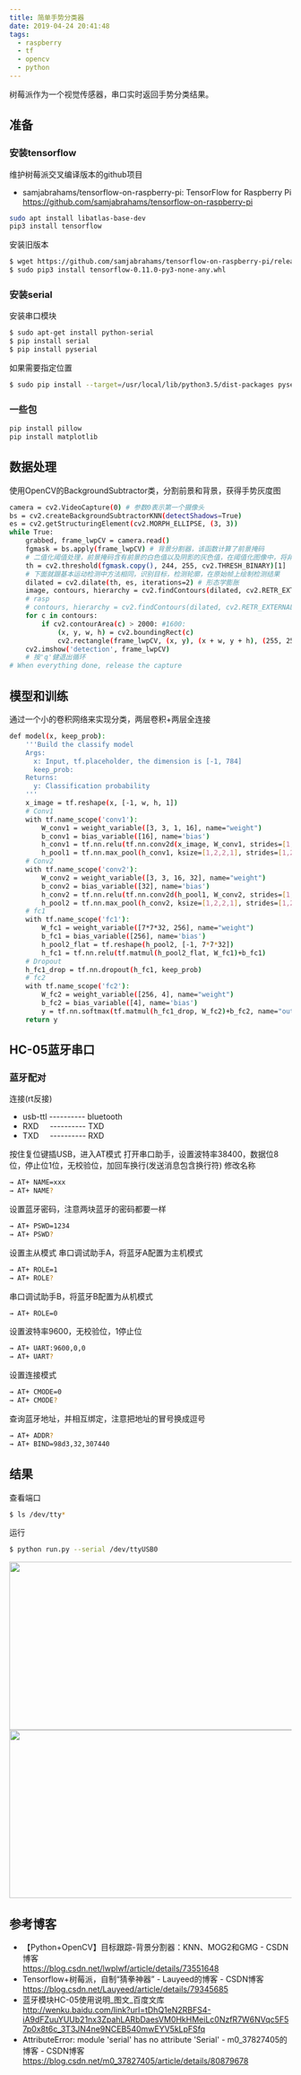 ```yaml
---
title: 简单手势分类器
date: 2019-04-24 20:41:48
tags:
  - raspberry 
  - tf
  - opencv
  - python
---
```

树莓派作为一个视觉传感器，串口实时返回手势分类结果。
## 准备

### 安装tensorflow
维护树莓派交叉编译版本的github项目
* samjabrahams/tensorflow-on-raspberry-pi: TensorFlow for Raspberry Pi</br>https://github.com/samjabrahams/tensorflow-on-raspberry-pi
``` bash
sudo apt install libatlas-base-dev
pip3 install tensorflow
``` 
安装旧版本
``` bash 
$ wget https://github.com/samjabrahams/tensorflow-on-raspberry-pi/releases/download/v0.11.0/tensorflow-0.11.0-py3-none-any.whl
$ sudo pip3 install tensorflow-0.11.0-py3-none-any.whl
```
### 安装serial

安装串口模块
``` bash
$ sudo apt-get install python-serial
$ pip install serial
$ pip install pyserial
```
如果需要指定位置
``` bash
$ sudo pip install --target=/usr/local/lib/python3.5/dist-packages pyserial
```

### 一些包
``` bash
pip install pillow
pip install matplotlib
```

## 数据处理
使用OpenCV的BackgroundSubtractor类，分割前景和背景，获得手势灰度图
``` bash
camera = cv2.VideoCapture(0) # 参数0表示第一个摄像头
bs = cv2.createBackgroundSubtractorKNN(detectShadows=True)
es = cv2.getStructuringElement(cv2.MORPH_ELLIPSE, (3, 3))
while True:
    grabbed, frame_lwpCV = camera.read()
    fgmask = bs.apply(frame_lwpCV) # 背景分割器，该函数计算了前景掩码
    # 二值化阈值处理，前景掩码含有前景的白色值以及阴影的灰色值，在阈值化图像中，将非纯白色（244~255）的所有像素都设为0，而不是255
    th = cv2.threshold(fgmask.copy(), 244, 255, cv2.THRESH_BINARY)[1]
    # 下面就跟基本运动检测中方法相同，识别目标，检测轮廓，在原始帧上绘制检测结果
    dilated = cv2.dilate(th, es, iterations=2) # 形态学膨胀
    image, contours, hierarchy = cv2.findContours(dilated, cv2.RETR_EXTERNAL, cv2.CHAIN_APPROX_SIMPLE) # 该函数计算一幅图像中目标的轮廓
    # rasp
    # contours, hierarchy = cv2.findContours(dilated, cv2.RETR_EXTERNAL, cv2.CHAIN_APPROX_SIMPLE) # 该函数计算一幅图像中目标的轮廓
    for c in contours:
        if cv2.contourArea(c) > 2000: #1600:
            (x, y, w, h) = cv2.boundingRect(c)
            cv2.rectangle(frame_lwpCV, (x, y), (x + w, y + h), (255, 255, 0), 2)
    cv2.imshow('detection', frame_lwpCV)
    # 按'q'健退出循环
# When everything done, release the capture
```

## 模型和训练
通过一个小的卷积网络来实现分类，两层卷积+两层全连接
``` bash
def model(x, keep_prob):
    '''Build the classify model
    Args:
      x: Input, tf.placeholder, the dimension is [-1, 784]
      keep_prob: 
    Returns:
      y: Classification probability
    '''
    x_image = tf.reshape(x, [-1, w, h, 1])
    # Conv1
    with tf.name_scope('conv1'):
        W_conv1 = weight_variable([3, 3, 1, 16], name="weight")
        b_conv1 = bias_variable([16], name='bias')
        h_conv1 = tf.nn.relu(tf.nn.conv2d(x_image, W_conv1, strides=[1,1,1,1], padding="SAME", name='conv')+ b_conv1)
        h_pool1 = tf.nn.max_pool(h_conv1, ksize=[1,2,2,1], strides=[1,2,2,1], padding="SAME", name="pool")
    # Conv2
    with tf.name_scope('conv2'):
        W_conv2 = weight_variable([3, 3, 16, 32], name="weight")
        b_conv2 = bias_variable([32], name='bias')
        h_conv2 = tf.nn.relu(tf.nn.conv2d(h_pool1, W_conv2, strides=[1,1,1,1], padding="SAME", name='conv')+ b_conv2)
        h_pool2 = tf.nn.max_pool(h_conv2, ksize=[1,2,2,1], strides=[1,2,2,1], padding="SAME", name="pool")
    # fc1
    with tf.name_scope('fc1'):
        W_fc1 = weight_variable([7*7*32, 256], name="weight")
        b_fc1 = bias_variable([256], name='bias')
        h_pool2_flat = tf.reshape(h_pool2, [-1, 7*7*32])
        h_fc1 = tf.nn.relu(tf.matmul(h_pool2_flat, W_fc1)+b_fc1)
    # Dropout
    h_fc1_drop = tf.nn.dropout(h_fc1, keep_prob)
    # fc2
    with tf.name_scope('fc2'):
        W_fc2 = weight_variable([256, 4], name="weight")
        b_fc2 = bias_variable([4], name='bias')
        y = tf.nn.softmax(tf.matmul(h_fc1_drop, W_fc2)+b_fc2, name="output")
    return y
```

## HC-05蓝牙串口

### 蓝牙配对

连接(rt反接)
* usb-ttl ---------- bluetooth
* RXD &nbsp;&nbsp;&nbsp;&nbsp;---------- TXD
* TXD &nbsp;&nbsp;&nbsp;&nbsp;---------- RXD

按住复位键插USB，进入AT模式
打开串口助手，设置波特率38400，数据位8位，停止位1位，无校验位，加回车换行(发送消息包含换行符)
修改名称
``` bash
→ AT+ NAME=xxx
→ AT+ NAME?
```
设置蓝牙密码，注意两块蓝牙的密码都要一样
``` bash
→ AT+ PSWD=1234
→ AT+ PSWD?
```
设置主从模式
串口调试助手A，将蓝牙A配置为主机模式
``` bash
→ AT+ ROLE=1
→ AT+ ROLE?
```
串口调试助手B，将蓝牙B配置为从机模式
``` bash
→ AT+ ROLE=0
```
设置波特率9600，无校验位，1停止位
``` bash
→ AT+ UART:9600,0,0
→ AT+ UART?
```
设置连接模式
``` bash
→ AT+ CMODE=0
→ AT+ CMODE?
```
查询蓝牙地址，并相互绑定，注意把地址的冒号换成逗号
``` bash
→ AT+ ADDR?
→ AT+ BIND=98d3,32,307440
```


## 结果
查看端口
``` bash
$ ls /dev/tty*
```
运行
``` bash
$ python run.py --serial /dev/ttyUSB0
```
<img src = "简单手势分类器\02.png" width=600 height=300>
<img src = "简单手势分类器\01.png" width=600 height=300>


## 参考博客
* 【Python+OpenCV】目标跟踪-背景分割器：KNN、MOG2和GMG - CSDN博客 </br>https://blog.csdn.net/lwplwf/article/details/73551648
* Tensorflow+树莓派，自制“猜拳神器” - Lauyeed的博客 - CSDN博客</br>https://blog.csdn.net/Lauyeed/article/details/79345685
* 蓝牙模块HC-05使用说明_图文_百度文库</br>http://wenku.baidu.com/link?url=tDhQ1eN2RBFS4-iA9dFZuuYUUb21nx3ZpahLARbDaesVM0HkHMeiLc0NzfR7W6NVqc5F57p0x8t6c_3T3JN4ne9NCEB540mwEYV5kLpFSfq
* AttributeError: module 'serial' has no attribute 'Serial' - m0_37827405的博客 - CSDN博客</br>https://blog.csdn.net/m0_37827405/article/details/80879678

